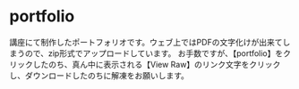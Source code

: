 # portfolio
講座にて制作したポートフォリオです。ウェブ上ではPDFの文字化けが出来てしまうので、zip形式でアップロードしています。
お手数ですが、【portfolio】をクリックしたのち、真ん中に表示される【View Raw】のリンク文字をクリックし、ダウンロードしたのちに解凍をお願いします。
